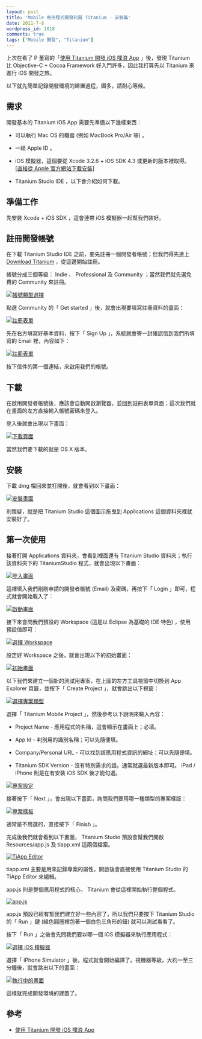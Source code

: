 ```yaml
---
layout: post
title: 'Mobile 應用程式開發利器 Titanium - 安裝篇'
date: 2011-7-8
wordpress_id: 1818
comments: true
tags: ["Mobile 開發", "Titanium"]
---
```


上次在看了 P 董寫的「[使用 Titanium 開發 iOS 噗浪 App](http://deep.tw/others/ios/titanium-plurk-app.html) 」後，發現 Titanium 比 Objective-C + Cocoa Framework 好入門許多，因此我打算先以 Titanium 來進行 iOS 開發之旅。

以下就先簡單記錄開發環境的建置過程，圖多，請耐心等候。

<!--more-->

## 需求

開發基本的 Titanium iOS App 需要先準備以下幾樣東西：

  * 可以執行 Mac OS 的機器 (例如 MacBook Pro/Air 等) 。

  * 一組 Apple ID 。

  * iOS 模擬器，這個要從 Xcode 3.2.6 + iOS SDK 4.3 或更新的版本裡取得。 [[直接從 Apple 官方網站下載安裝](https://developer.apple.com/devcenter/download.action?path=/Developer_Tools/xcode_3.2.6_and_ios_sdk_4.3__final/xcode_3.2.6_and_ios_sdk_4.3.dmg)]

  * Titanium Studio IDE ，以下會介紹如何下載。



## 準備工作

先安裝 Xcode + iOS SDK ，這會連帶 iOS 模擬器一起幫我們裝好。

## 註冊開發帳號

在下載 Titanium Studio IDE 之前，要先註冊一個開發者帳號；但我們得先連上 [Download Titanium](http://www.appcelerator.com/products/download/) ，從這邊開始註冊。

帳號分成三個等級： Indie 、 Professional 及 Community ；當然我們就先選免費的 Community 來註冊。

[![帳號類型選擇](/resources/titanium/001.png)](/resources/titanium/001.png)

點選 Community 的「 Get started 」後，就會出現要填寫註冊資料的畫面：

[![註冊表單](/resources/titanium/002.png)](/resources/titanium/002.png)

先在右方填寫好基本資料，按下「 Sign Up 」，系統就會寄一封確認信到我們所填寫的 Email 裡，內容如下：

[![註冊表單](/resources/titanium/003.png)](/resources/titanium/003.png)

按下信件的第一個連結，來啟用我們的帳號。

## 下載

在啟用開發者帳號後，應該會自動開啟瀏覽器，並回到註冊表單頁面；這次我們就在畫面的左方直接輸入帳號密碼來登入。

登入後就會出現以下畫面：

[![下載頁面](/resources/titanium/004.png)](/resources/titanium/004.png)

當然我們要下載的就是 OS X 版本。

## 安裝

下載 dmg 檔回來並打開後，就會看到以下畫面：

[![安裝畫面](/resources/titanium/005.png)](/resources/titanium/005.png)

別懷疑，就是把 Titanium Studio 這個圖示拖曳到 Applications 這個資料夾裡就安裝好了。

## 第一次使用

接著打開 Applications 資料夾，會看到裡面還有 Titanium Studio 資料夾；執行該資料夾下的 TitaniumStudio 程式，就會出現以下畫面：

[![登入畫面](/resources/titanium/006.png)](/resources/titanium/006.png)

這裡填入我們剛剛申請的開發者帳號 (Email) 及密碼，再按下「 Login 」即可，程式就會開始載入了：

[![啟動畫面](/resources/titanium/007.png)](/resources/titanium/007.png)

接下來會問我們預設的 Workspace (這是以 Eclipse 為基礎的 IDE 特色) ，使用預設值即可：

[![選擇 Workspace](/resources/titanium/008.png)](/resources/titanium/008.png)

設定好 Workspace 之後，就會出現以下的初始畫面：

[![初始畫面](/resources/titanium/009.png)](/resources/titanium/009.png)

以下我們來建立一個新的測試用專案，在上圖的左方工具視窗中切換到 App Explorer 頁籤，並按下「 Create Project 」，就會跳出以下視窗：

[![選擇專案類型](/resources/titanium/010.png)](/resources/titanium/010.png)

選擇「 Titanium Mobile Project 」，然後參考以下說明來輸入內容：

  * Project Name - 應用程式的名稱，這會顯示在畫面上；必填。

  * App Id - 判別用的識別名稱；可以先隨便填。

  * Company/Personal URL - 可以找到該應用程式資訊的網址；可以先隨便填。

  * Titanium SDK Version - 沒有特別需求的話，通常就選最新版本即可。 iPad / iPhone 則是在有安裝 iOS SDK 後才能勾選。



[![專案設定](/resources/titanium/011.png)](/resources/titanium/011.png)

接著按下「 Next 」，會出現以下畫面，詢問我們要用哪一種類型的專案樣版：

[![專案樣板](/resources/titanium/012.png)](/resources/titanium/012.png)

通常是不用選的，直接按下「 Finish 」。

完成後我們就會看到以下畫面， Titanium Studio 預設會幫我們開啟 Resources/app.js 及 tiapp.xml 這兩個檔案。

[![TiApp Editor](/resources/titanium/013.png)](/resources/titanium/013.png)

tiapp.xml 主要是用來記錄專案的屬性，開啟後會直接使用 Titanium Studio 的 TiApp Editor 來編輯。

app.js 則是整個應用程式的核心， Titanium 會從這裡開始執行整個程式。

[![app.js](/resources/titanium/014.png)](/resources/titanium/014.png)

app.js 預設已經有幫我們建立好一些內容了，所以我們只要按下 Titanium Studio 的「 Run 」鍵 (綠色圓圈裡包著一個白色三角形的鈕) 就可以測試看看了。

按下「 Run 」之後會先問我們要以哪一個 iOS 模擬器來執行應用程式：

[![選擇 iOS 模擬器](/resources/titanium/015.png)](/resources/titanium/015.png)

選擇「 iPhone Simulator 」後，程式就會開始編譯了。視機器等級，大約一至三分鐘後，就會跳出以下的畫面：

[![執行中的畫面](/resources/titanium/016.png)](/resources/titanium/016.png)

這樣就完成開發環境的建置了。

## 參考

  * [使用 Titanium 開發 iOS 噗浪 App](http://deep.tw/others/ios/titanium-plurk-app.html)


